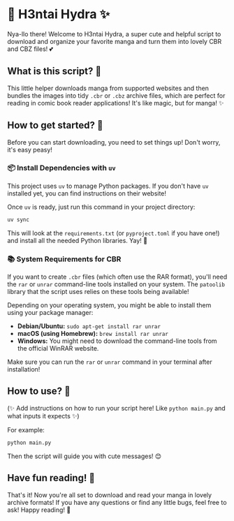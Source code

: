 # 🌸 H3ntai Hydra ✨

Nya-llo there! Welcome to H3ntai Hydra, a super cute and helpful script to download and organize your favorite manga and turn them into lovely CBR and CBZ files! 💕

## What is this script? 🤔

This little helper downloads manga from supported websites and then bundles the images into tidy `.cbr` or `.cbz` archive files, which are perfect for reading in comic book reader applications! It's like magic, but for manga! ✨

## How to get started? 🌱

Before you can start downloading, you need to set things up! Don't worry, it's easy peasy!

### 📦 Install Dependencies with `uv`

This project uses `uv` to manage Python packages. If you don't have `uv` installed yet, you can find instructions on their website!

Once `uv` is ready, just run this command in your project directory:

```bash
uv sync
```

This will look at the `requirements.txt` (or `pyproject.toml` if you have one!) and install all the needed Python libraries. Yay! 🎉

### 📚 System Requirements for CBR

If you want to create `.cbr` files (which often use the RAR format), you'll need the `rar` or `unrar` command-line tools installed on your system. The `patoolib` library that the script uses relies on these tools being available!

Depending on your operating system, you might be able to install them using your package manager:

- **Debian/Ubuntu:** `sudo apt-get install rar unrar`
- **macOS (using Homebrew):** `brew install rar unrar`
- **Windows:** You might need to download the command-line tools from the official WinRAR website.

Make sure you can run the `rar` or `unrar` command in your terminal after installation!

## How to use? 🎀

(✨ Add instructions on how to run your script here! Like `python main.py` and what inputs it expects ✨)

For example:

```bash
python main.py
```

Then the script will guide you with cute messages! 😊

## Have fun reading! 💖

That's it! Now you're all set to download and read your manga in lovely archive formats! If you have any questions or find any little bugs, feel free to ask! Happy reading! 🥰
